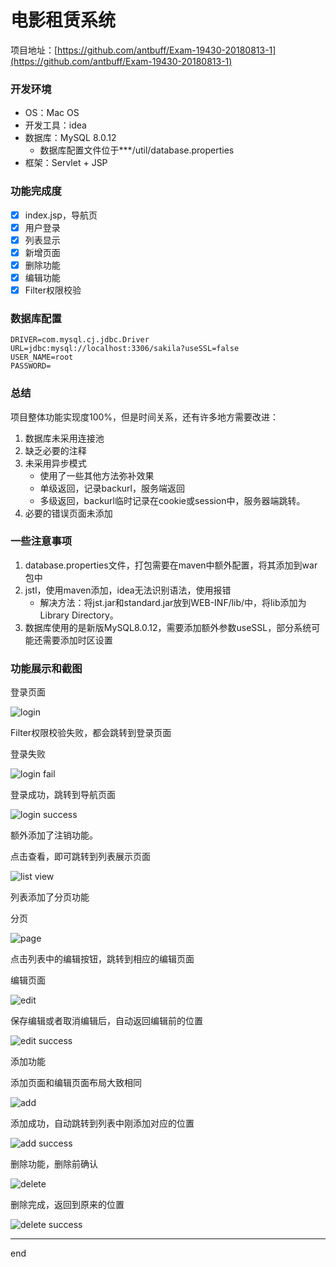 
# 电影租赁系统

项目地址：[https://github.com/antbuff/Exam-19430-20180813-1](https://github.com/antbuff/Exam-19430-20180813-1)

### 开发环境

- OS：Mac OS
- 开发工具：idea
- 数据库：MySQL 8.0.12
    - 数据库配置文件位于***/util/database.properties
- 框架：Servlet + JSP

### 功能完成度

- [x] index.jsp，导航页
- [x] 用户登录
- [x] 列表显示
- [x] 新增页面
- [x] 删除功能
- [x] 编辑功能
- [x] Filter权限校验

### 数据库配置
```
DRIVER=com.mysql.cj.jdbc.Driver
URL=jdbc:mysql://localhost:3306/sakila?useSSL=false
USER_NAME=root
PASSWORD=
```

### 总结
项目整体功能实现度100%，但是时间关系，还有许多地方需要改进：
1. 数据库未采用连接池
2. 缺乏必要的注释
3. 未采用异步模式
    - 使用了一些其他方法弥补效果
    - 单级返回，记录backurl，服务端返回
    - 多级返回，backurl临时记录在cookie或session中，服务器端跳转。
4. 必要的错误页面未添加

### 一些注意事项

1. database.properties文件，打包需要在maven中额外配置，将其添加到war包中
2.  jstl，使用maven添加，idea无法识别语法，使用报错
    - 解决方法：将jst.jar和standard.jar放到WEB-INF/lib/中，将lib添加为Library Directory。
3. 数据库使用的是新版MySQL8.0.12，需要添加额外参数useSSL，部分系统可能还需要添加时区设置


### 功能展示和截图

登录页面

![login](https://raw.githubusercontent.com/antbuff/Exam-19430-20180813-1/master/screenshot/%E7%99%BB%E5%BD%95%E7%95%8C%E9%9D%A2.png)

Filter权限校验失败，都会跳转到登录页面

登录失败

![login fail](https://raw.githubusercontent.com/antbuff/Exam-19430-20180813-1/master/screenshot/%E7%99%BB%E5%BD%95%E5%A4%B1%E8%B4%A5.png)

登录成功，跳转到导航页面

![login success](https://github.com/antbuff/Exam-19430-20180813-1/raw/master/screenshot/%E7%99%BB%E5%BD%95%E6%88%90%E5%8A%9F.png)

额外添加了注销功能。

点击查看，即可跳转到列表展示页面

![list view](https://github.com/antbuff/Exam-19430-20180813-1/raw/master/screenshot/%E5%88%97%E8%A1%A8%E5%B1%95%E7%A4%BA.png)

列表添加了分页功能

分页

![page](https://raw.githubusercontent.com/antbuff/Exam-19430-20180813-1/master/screenshot/%E5%88%86%E9%A1%B5%E6%95%88%E6%9E%9C.png)

点击列表中的编辑按钮，跳转到相应的编辑页面

编辑页面

![edit](https://raw.githubusercontent.com/antbuff/Exam-19430-20180813-1/master/screenshot/%E7%BC%96%E8%BE%91%E9%A1%B5%E9%9D%A2.png)

保存编辑或者取消编辑后，自动返回编辑前的位置

![edit success](https://raw.githubusercontent.com/antbuff/Exam-19430-20180813-1/master/screenshot/%E7%BC%96%E8%BE%91%E5%AE%8C%E6%88%90%EF%BC%8C%E8%BF%94%E5%9B%9E%E5%8E%9F%E6%9D%A5%E7%9A%84%E9%A1%B5%E9%9D%A2.png)

添加功能

添加页面和编辑页面布局大致相同

![add](https://raw.githubusercontent.com/antbuff/Exam-19430-20180813-1/master/screenshot/%E6%B7%BB%E5%8A%A0%E9%A1%B5%E9%9D%A2.png)

添加成功，自动跳转到列表中刚添加对应的位置

![add success](https://raw.githubusercontent.com/antbuff/Exam-19430-20180813-1/master/screenshot/%E6%B7%BB%E5%8A%A0%E6%88%90%E5%8A%9F%EF%BC%8C%E8%B7%B3%E8%BD%AC%E5%88%B0%E6%9C%80%E6%96%B0%E5%88%97%E8%A1%A8%E9%A1%B5.png)

删除功能，删除前确认

![delete](https://raw.githubusercontent.com/antbuff/Exam-19430-20180813-1/master/screenshot/%E5%88%A0%E9%99%A4%E6%8F%90%E7%A4%BA.png)

删除完成，返回到原来的位置

![delete success](https://raw.githubusercontent.com/antbuff/Exam-19430-20180813-1/master/screenshot/%E5%88%A0%E9%99%A4%E5%AE%8C%E6%88%90.png)

---
end